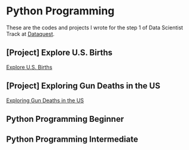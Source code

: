 # Python Programming

These are the codes and projects I wrote for the step 1 of Data Scientist Track at [Dataquest](https://www.dataquest.io).

## [Project] Explore U.S. Births
[Explore U.S. Births]()

## [Project] Exploring Gun Deaths in the US
[Exploring Gun Deaths in the US]()

## Python Programming Beginner
[]()
[]()
[]()
[]()
[]()
[]()
[]()
[]()

## Python Programming Intermediate
[]()
[]()
[]()
[]()
[]()
[]()
[]()
[]()